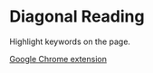 # Diagonal Reading 
Highlight keywords on the page.

[Google Chrome extension](https://chrome.google.com/webstore/detail/diagonal-reading/nklifnckokgofpfkhfilhlokbpccdamf)
 
